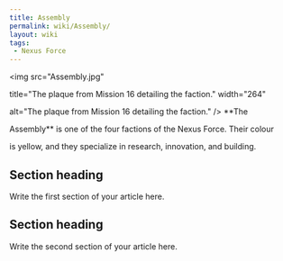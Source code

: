 ```yaml
---
title: Assembly
permalink: wiki/Assembly/
layout: wiki
tags:
 - Nexus Force
---
```


<img src="Assembly.jpg"
title="The plaque from Mission 16 detailing the faction." width="264"
alt="The plaque from Mission 16 detailing the faction." /> **The
Assembly** is one of the four factions of the Nexus Force. Their colour
is yellow, and they specialize in research, innovation, and building.

## Section heading

Write the first section of your article here.

## Section heading

Write the second section of your article here.
